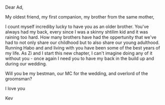 Dear Ad,

My oldest friend, my first companion, my brother from the same mother,

I count myself incrediby lucky to have you as an older brother. You've always had my back, every since I was a skinny shtilim kid and it was raining too hard. How many brothers have had the oppertunity that we've had to not only share our childhood but to also share our young adulthood. Running Habo and and living with you have been some of the best years of my life. As Zi and I start this new chapter, I can't imagine doing any of it without you - once again I need you to have my back in the build up and during our wedding.

Will you be my bestman, our MC for the wedding, and overlord of the groomsman?

I love you

Kev
